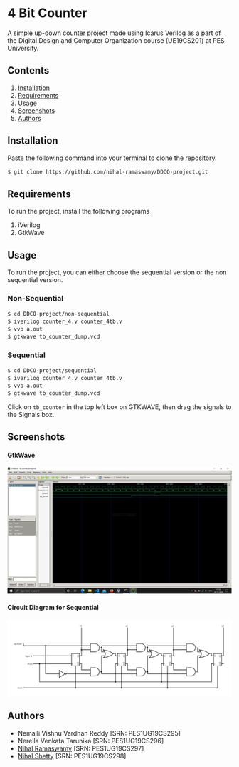 # 4 Bit Counter

A simple up-down counter project made using Icarus Verilog as a part of the Digital Design and Computer Organization course (UE19CS201) at PES University.

## Contents

1. [Installation](#installation)
2. [Requirements](#requirements)
3. [Usage](#usage)
4. [Screenshots](#screenshots)
5. [Authors](#authors)


## Installation

Paste the following command into your terminal to clone the repository.

```bash
$ git clone https://github.com/nihal-ramaswamy/DDCO-project.git
```

## Requirements

To run the project, install the following programs

1.    iVerilog
2.    GtkWave

## Usage

To run the project, you can either choose the sequential version or the non sequential version.

### Non-Sequential

```bash
$ cd DDCO-project/non-sequential
$ iverilog counter_4.v counter_4tb.v
$ vvp a.out
$ gtkwave tb_counter_dump.vcd
```

### Sequential

```bash
$ cd DDCO-project/sequential
$ iverilog counter_4.v counter_4tb.v
$ vvp a.out
$ gtkwave tb_counter_dump.vcd
```

Click on ```tb_counter``` in the top left box on GTKWAVE, then drag the signals to the Signals box.

## Screenshots
#### GtkWave
<img src = "./assets/Output.PNG"/> <br>
#### Circuit Diagram for Sequential
<img src = "./assets/circuit.png"/>

## Authors

- Nemalli Vishnu Vardhan Reddy [SRN: PES1UG19CS295]
- Nerella Venkata Tarunika [SRN: PES1UG19CS296]
- [Nihal Ramaswamy](https://github.com/nihal-ramaswamy) [SRN: PES1UG19CS297]
- [Nihal Shetty](https://github.com/DragoMark) [SRN: PES1UG19CS298]


